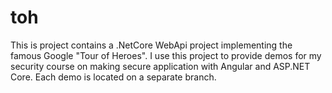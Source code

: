 # toh
This is project contains a .NetCore WebApi project implementing the famous Google "Tour of Heroes".
I use this project to provide demos for my security course on making secure application with Angular and ASP.NET Core.
Each demo is located on a separate branch.


